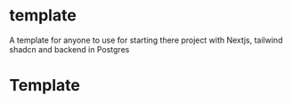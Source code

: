 # template
A template for anyone to use for starting there project with Nextjs, tailwind shadcn and backend in Postgres 
# Template
